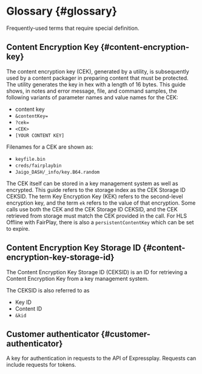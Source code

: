 ---
---

# Glossary {#glossary}

Frequently-used terms that require special definition.

## Content Encryption Key {#content-encryption-key}

The content encryption key (CEK), generated by a utility, is subsequently used by a content packager in preparing content that must be protected.
The utility generates the key in hex with a length of 16 bytes.
This guide shows, in notes and error message, file, and command samples, the following variants of parameter names and value names for the CEK:

* content key
* `&contentKey=`
* `?cek=`
* `<CEK>`
* `[YOUR CONTENT KEY]`

Filenames for a CEK are shown as:

* `keyfile.bin`
* `creds/fairplaybin`
* `Jaigo_DASH/_info/key.B64.random`

The CEK itself can be stored in a key management system as well as encrypted. This guide refers to the storage index as the CEK Storage ID CEKSID. The term Key Encryption Key (KEK) refers to the second-level encryption key, and the term `ek` refers to the value of that encryption.
Some calls use both the CEK and the CEK Storage ID CEKSID, and the CEK retrieved from storage must match the CEK provided in the call.
For HLS Offline with FairPlay, there is also a `persistentContentKey` which can be set to expire.

## Content Encryption Key Storage ID {#content-encryption-key-storage-id}

The Content Encryption Key Storage ID (CEKSID) is an ID for retrieving a Content Encryption Key from a key management system.

The CEKSID is also referred to as
* Key ID
* Content ID
* `&kid`

## Customer authenticator {#customer-authenticator}

A key for authentication in requests to the API of Expressplay. Requests can include requests for tokens.